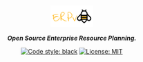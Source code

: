 <span align="center">

<p align="center">
  <img width="100" height="50" src="erpv.png">
</p>

**_Open Source Enterprise Resource Planning._**

[![Code style: black](https://img.shields.io/badge/code%20style-black-black.svg)](https://github.com/ambv/black)
[![License: MIT](https://img.shields.io/badge/License-MIT-blue.svg)](https://opensource.org/licenses/MIT)

</span>
